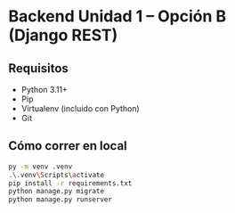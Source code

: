 # Backend Unidad 1 – Opción B (Django REST)

## Requisitos
- Python 3.11+
- Pip
- Virtualenv (incluido con Python)
- Git

## Cómo correr en local
```bash
py -m venv .venv
.\.venv\Scripts\activate
pip install -r requirements.txt
python manage.py migrate
python manage.py runserver
